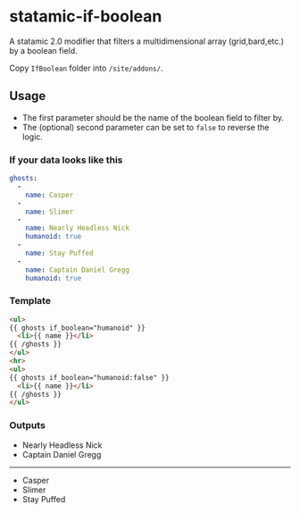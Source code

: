 # statamic-if-boolean
A statamic 2.0 modifier that filters a multidimensional array (grid,bard,etc.) by a boolean field.


Copy `IfBoolean` folder into `/site/addons/`.

## Usage


- The first parameter should be the name of the boolean field to filter by.
- The (optional) second parameter can be set to `false` to reverse the logic.

### If your data looks like this

```yaml
ghosts:
  - 
    name: Casper
  - 
    name: Slimer
  - 
    name: Nearly Headless Nick
    humanoid: true
  - 
    name: Stay Puffed
  - 
    name: Captain Daniel Gregg
    humanoid: true

```


### Template

```html
<ul>
{{ ghosts if_boolean="humanoid" }}
  <li>{{ name }}</li>
{{ /ghosts }}
</ul>
<hr>
<ul>
{{ ghosts if_boolean="humanoid:false" }}
  <li>{{ name }}</li>
{{ /ghosts }}
</ul>
```

### Outputs

<ul>
  <li>Nearly Headless Nick</li>
  <li>Captain Daniel Gregg</li>

</ul>
<hr>
<ul>
  <li>Casper</li>
  <li>Slimer</li>
  <li>Stay Puffed</li>

</ul>
